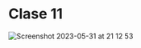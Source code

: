# Clase 11
![Screenshot 2023-05-31 at 21 12 53](https://github.com/uma-dev/front-end-code/assets/22565959/31bd9b0e-c934-4922-93a9-fd81bcdd1d36)


